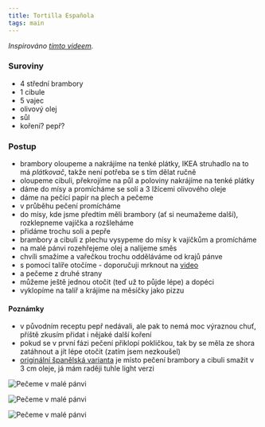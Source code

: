 ```yaml
---
title: Tortilla Española
tags: main
---
```


*Inspirováno [tímto videem](https://www.youtube.com/watch?v=OUmMRSfj4g0).*

### Suroviny
- 4 střední brambory
- 1 cibule
- 5 vajec
- olivový olej
- sůl
- koření? pepř?

### Postup

- brambory oloupeme a nakrájíme na tenké plátky, IKEA struhadlo na to má *plátkovač*, takže není potřeba se s tím dělat ručně
- oloupeme cibuli, překrojíme na půl a poloviny nakrájíme na tenké plátky
- dáme do mísy a promícháme se solí a 3 lžícemi olivového oleje
- dáme na pečící papír na plech a pečeme
- v průběhu pečení promícháme
- do mísy, kde jsme předtím měli brambory (ať si neumažeme další), rozklepneme vajíčka a rozšleháme
- přidáme trochu soli a pepře
- brambory a cibuli z plechu vysypeme do mísy k vajíčkům a promícháme
- na malé pánvi rozehřejeme olej a nalijeme směs
- chvíli smažíme a vařečkou trochu odděláváme od krajů pánve
- s pomocí talíře otočíme - doporučuji mrknout na [video](https://youtu.be/OUmMRSfj4g0?t=3m18s)
- a pečeme z druhé strany
- můžeme ještě jednou otočit (teď už to půjde lépe) a dopéci
- vyklopíme na talíř a krájíme na měsíčky jako pizzu

#### Poznámky
- v původním receptu pepř nedávali, ale pak to nemá moc výraznou chuť, příště zkusím přidat i nějaké další koření
- pokud se v první fázi pečení přiklopí pokličkou, tak by se měla ze shora zatáhnout a jít lépe otočit (zatím jsem nezkoušel)
- [originální španělská varianta](https://www.youtube.com/watch?v=pvlkYYdIBV0) je místo pečení brambory a cibuli smažit v 3 cm oleje, já mám raději tuhle light verzi

![Pečeme v malé pánvi](/fotky/tortilla-espanola-1.jpg)

![Pečeme v malé pánvi](/fotky/tortilla-espanola-2.jpg)

![Pečeme v malé pánvi](/fotky/tortilla-espanola-3.jpg)
